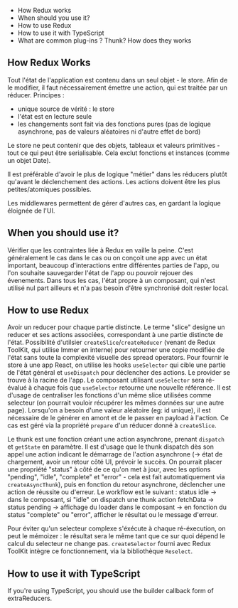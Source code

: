 - How Redux works
- When should you use it?
- How to use Redux
- How to use it with TypeScript
- What are common plug-ins ? Thunk? How does they works

## How Redux Works
Tout l'état de l'application est contenu dans un seul objet - le store. Afin de le modifier, il faut nécessairement émettre une action, qui est traitée par un réducer.
Principes :
- unique source de vérité : le store
- l'état est en lecture seule
- les changements sont fait via des fonctions pures (pas de logique asynchrone, pas de valeurs aléatoires ni d'autre effet de bord)

Le store ne peut contenir que des objets, tableaux et valeurs primitives - tout ce qui peut être serialisable. Cela exclut fonctions et instances (comme un objet Date).

Il est préférable d'avoir le plus de logique "métier" dans les réducers plutôt qu'avant le déclenchement des actions. Les actions doivent être les plus petites/atomiques possibles.

Les middlewares permettent de gérer d'autres cas, en gardant la logique éloignée de l'UI.

## When you should use it?
Vérifier que les contraintes liée à Redux en vaille la peine. C'est généralement le cas dans le cas ou on conçoit une app avec un état important, beaucoup d'interactions entre différentes parties de l'app, ou l'on souhaite sauvegarder l'état de l'app ou pouvoir rejouer des évenements.
Dans tous les cas, l'état propre à un composant, qui n'est utilisé nul part ailleurs et n'a pas besoin d'être synchronisé doit rester local.

## How to use Redux
Avoir un reducer pour chaque partie distincte.
Le terme "slice" designe un reducer et ses actions associées, correspondant à une partie distincte de l'état.
Possibilité d'utilsier `createSlice`/`createReducer` (venant de Redux ToolKit, qui utilise Immer en interne) pour retourner une copie modifiée de l'état sans toute la complexité visuelle des spread operators.
Pour fournir le store à une app React, on utilise les hooks `useSelector` qui cible une partie de l'état général et `useDispatch` pour déclencher des actions. Le provider se trouve à la racine de l'app. Le composant utilisant `useSelector` sera ré-évalué à chaque fois que `useSelector` retourne une nouvelle référence. Il est d'usage de centraliser les fonctions d'un même slice utilisées comme selecteur (on pourrait vouloir récupérer les mêmes données sur une autre page).
Lorsqu'on a besoin d'une valeur aléatoire (eg: id unique), il est nécessaire de le générer en amont et de le passer en payload à l'action. Ce cas est géré via la propriété `prepare` d'un réducer donné à `createSlice`.

Le thunk est une fonction créant une action asynchrone, prenant `dispatch` et `getState` en paramètre. Il est d'usage que le thunk dispatch dès son appel une action indicant le démarrage de l'action asynchrone (-> état de chargement, avoir un retour côté UI, prévoir le succès. On pourrait placer une propriété "status" à côté de ce qu'on met à jour, avec les options "pending", "idle", "complete" et "error" - cela est fait automatiquement via `createAsyncThunk`), puis en fonction du retour asynchrone, déclencher une action de réussite ou d'erreur. Le workflow est le suivant : status idle -> dans le composant, si "idle" on dispatch une thunk action fetchData -> status pending -> affichage du loader dans le composant -> en fonction du status "complete" ou "error", afficher le résultat ou le message d'erreur.

Pour éviter qu'un selecteur complexe s'éxécute à chaque ré-éxecution, on peut le mémoizer : le résultat sera le même tant que ce sur quoi dépend le calcul du selecteur ne change pas. `createSelector` fourni avec Redux ToolKit intègre ce fonctionnement, via la bibliothèque `Reselect`.

## How to use it with TypeScript
If you're using TypeScript, you should use the builder callback form of extraReducers.